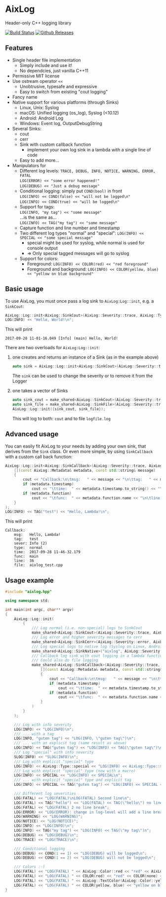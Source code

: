 # AixLog

Header-only C++ logging library

[![Build Status](https://travis-ci.org/badaix/aixlog.svg?branch=master)](https://travis-ci.org/badaix/aixlog)
[![Github Releases](https://img.shields.io/github/release/badaix/aixlog.svg)](https://github.com/badaix/aixlog/releases)

## Features
* Single header file implementation
  * Simply include and use it!
  * No dependcies, just vanilla C++11
* Permissive MIT license
* Use ostream operator `<<`
  * Unobtrusive, typesafe and expressive
  * Easy to switch from existing "cout logging"
* Fancy name
* Native support for various platforms (through Sinks)
  * Linux, Unix: Syslog
  * macOS: Unified logging (os_log), Syslog (<10.12)
  * Android: Android Log
  * Windows: Event log, OutputDebugString
* Several Sinks:
  * cout
  * cerr
  * Sink with custom callback function
    * implement your own log sink in a lambda with a single line of code
  * Easy to add more...
* Manipulators for
  * Different log levels: `TRACE, DEBUG, INFO, NOTICE, WARNING, ERROR, FATAL`  
    `LOG(ERROR) << "some error happened!"`  
    `LOG(DEBUG) << "Just a debug message"`
  * Conditional logging: simply put `COND(bool)` in front   
    `LOG(INFO) << COND(false) << "will not be logged\n"`  
    `LOG(INFO) << COND(true) << "will be logged\n"`
  * Support for tags:  
    `LOG(INFO, "my tag") << "some message"`  
    ...is the same as...  
    `LOG(INFO) << TAG("my tag") << "some message"`
  * Capture function and line number and timestamp
  * Two different log types "normal" and "special": `LOG(INFO) << SPECIAL << "some special message"`
    * special might be used for syslog, while normal is used for console output
    * => Only special tagged messages will go to syslog
  * Support for colors:
    * Foreground: `LOG(INFO) << COLOR(red) << "red foreground"`
    * Foreground and background: `LOG(INFO) << COLOR(yellow, blue) << "yellow on blue background"`

## Basic usage
To use AixLog, you must once pass a log sink to `AixLog:Log::init`, e.g. a `SinkCout`:
```c++
AixLog::Log::init<AixLog::SinkCout>(AixLog::Severity::trace, AixLog::Type::normal);
LOG(INFO) << "Hello, World!\n";
```
This will print
```
2017-09-28 11-01-16.049 [Info] (main) Hello, World!
```
There are two overloads for `AixLog:Log::init`: 
1. one creates and returns an instance of a Sink (as in the example above)
   ```c++
   auto sink = AixLog::Log::init<AixLog::SinkCout>(AixLog::Severity::trace, AixLog::Type::normal);
   ```
   The `sink` can be used to change the severity or to remove it from the Logger
 
2. one takes a vector of Sinks
   ```c++
   auto sink_cout = make_shared<AixLog::SinkCout>(AixLog::Severity::trace, AixLog::Type::normal);
   auto sink_file = make_shared<AixLog::SinkFile>(AixLog::Severity::trace, AixLog::Type::all, "logfile.log");
   AixLog::Log::init({sink_cout, sink_file});
   ```
   This will log to both: `cout` and to file `logfile.log`

## Advanced usage
You can easily fit AixLog to your needs by adding your own sink, that derives from the `Sink` class. Or even more simple, by using `SinkCallback` with a custom call back function:
```c++
AixLog::Log::init<AixLog::SinkCallback>(AixLog::Severity::trace, AixLog::Type::all, 
	[](const AixLog::Metadata& metadata, const std::string& message)
	{
		cout << "Callback:\n\tmsg:   " << message << "\n\ttag:   " << metadata.tag.text << "\n\tsever: " << AixLog::Log::to_string(metadata.severity) << " (" << (int)metadata.severity << ")\n\ttype:  " << (metadata.type == AixLog::Type::normal?"normal":"special") << "\n";
		if (metadata.timestamp)
			cout << "\ttime:  " << metadata.timestamp.to_string() << "\n";
		if (metadata.function)
			cout << "\tfunc:  " << metadata.function.name << "\n\tline:  " << metadata.function.line << "\n\tfile:  " << metadata.function.file << "\n";
	}
);
LOG(INFO) << TAG("test") << "Hello, Lambda!\n";
```
This will print
```
Callback:
	msg:   Hello, Lambda!
	tag:   test
	sever: Info (2)
	type:  normal
	time:  2017-09-28 11-46-32.179
	func:  main
	line:  36
	file:  aixlog_test.cpp
```


## Usage example
```c++
#include "aixlog.hpp"

using namespace std;

int main(int argc, char** argv)
{
	AixLog::Log::init(
		{
			/// Log normal (i.e. non-special) logs to SinkCout
			make_shared<AixLog::SinkCout>(AixLog::Severity::trace, AixLog::Type::normal, "cout: %Y-%m-%d %H-%M-%S.#ms [#severity] (#tag) #message"),
			/// Log error and higher severity messages to cerr
			make_shared<AixLog::SinkCerr>(AixLog::Severity::error, AixLog::Type::all, "cerr: %Y-%m-%d %H-%M-%S.#ms [#severity] (#tag)"),
			/// Log special logs to native log (Syslog on Linux, Android Log on Android, EventLog on Windows, Unified logging on Apple)
			make_shared<AixLog::SinkNative>("aixlog", AixLog::Severity::trace, AixLog::Type::special),
			/// Callback log sink with cout logging in a lambda function
			/// Could also do file logging
			make_shared<AixLog::SinkCallback>(AixLog::Severity::trace, AixLog::Type::all, 
				[](const AixLog::Metadata& metadata, const std::string& message)
				{
					cout << "Callback:\n\tmsg:   " << message << "\n\ttag:   " << metadata.tag.text << "\n\tsever: " << AixLog::Log::to_string(metadata.severity) << " (" << (int)metadata.severity << ")\n\ttype:  " << (metadata.type == AixLog::Type::normal?"normal":"special") << "\n";
					if (metadata.timestamp)
						cout << "\ttime:  " << metadata.timestamp.to_string() << "\n";
					if (metadata.function)
						cout << "\tfunc:  " << metadata.function.name << "\n\tline:  " << metadata.function.line << "\n\tfile:  " << metadata.function.file << "\n";
				}
			)
		}
	);

	/// Log with info severity
	LOG(INFO) << "LOG(INFO)\n";
	/// ... with a tag
	LOG(INFO, "guten tag") << "LOG(INFO, \"guten tag\")\n";
	/// ... with an explicit tag (same result as above)
	LOG(INFO) << TAG("guten tag") << "LOG(INFO) << TAG(\"guten tag\")\n";
	/// Log "special" with info severity
	SLOG(INFO) << "SLOG(INFO)\n";
	/// Log with explicit "special" type
	LOG(INFO) << AixLog::Type::special << "LOG(INFO) << AixLog::Type::special\n";
	/// Log with explicit "special" type (now with a macro)
	LOG(INFO) << SPECIAL << "LOG(INFO) << SPECIAL\n";
	/// ... with explicit "special" type and explicit tag
	LOG(INFO) << SPECIAL << TAG("guten tag") << "LOG(INFO) << SPECIAL << TAG(\"guten tag\")\n";

	/// Different log severities
	LOG(FATAL) << "LOG(FATAL)\nLOG(FATAL) Second line\n";
	LOG(FATAL) << TAG("hello") << "LOG(FATAL) << TAG(\"hello\") no line break";
	LOG(FATAL) << "LOG(FATAL) 2 no line break";
	LOG(ERROR) << "LOG(ERROR): change in log-level will add a line break";
	LOG(WARNING) << "LOG(WARNING)";
	LOG(NOTICE) << "LOG(NOTICE)";
	LOG(INFO) << "LOG(INFO)\n";
	LOG(INFO) << TAG("my tag") << "LOG(INFO) << TAG(\"my tag\")n";
	LOG(DEBUG) << "LOG(DEBUG)\n";
	LOG(TRACE) << "LOG(TRACE)\n";

	/// Conditional logging
	LOG(DEBUG) << COND(1 == 1) << "LOG(DEBUG) will be logged\n";
	LOG(DEBUG) << COND(1 == 2) << "LOG(DEBUG) will not be logged\n";

	/// Colors :-)
	LOG(FATAL) << "LOG(FATAL) " << AixLog::Color::red << "red" << AixLog::Color::none << ", default color\n";
	LOG(FATAL) << "LOG(FATAL) " << COLOR(red) << "red" << COLOR(none) << ", default color (using macros)\n";
	LOG(FATAL) << "LOG(FATAL) " << AixLog::TextColor(AixLog::Color::yellow, AixLog::Color::blue) << "yellow on blue background" << AixLog::Color::none << ", default color\n";
	LOG(FATAL) << "LOG(FATAL) " << COLOR(yellow, blue) << "yellow on blue background" << COLOR(none) << ", default color (using macros)\n";
}
```
